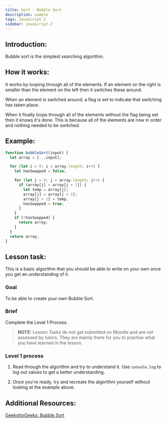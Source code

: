 ```yaml
---
title: Sort - Bubble Sort
description: sample
tags: JavaScript 2
sidebar: javascript-2
---
```


## Introduction:

Bubble sort is the simplest searching algorithm.

## How it works:

It works by looping through all of the elements. If an element on the right is smaller than the element on the left then it switches these around.

When an element is switched around, a flag is set to indicate that switching has taken place.

When it finally loops through all of the elements without the flag being set then it knows it's done. This is because all of the elements are now in order and nothing needed to be switched.

## Example:

```js
function bubbleSort(input) {
  let array = [...input];

  for (let i = 0; i < array.length; i++) {
    let hasSwapped = false;

    for (let j = 0; j < array.length; j++) {
      if (array[j] > array[j + 1]) {
        let temp = array[j];
        array[j] = array[j + 1];
        array[j + 1] = temp;
        hasSwapped = true;
      }
    }
    if (!hasSwapped) {
      return array;
    }
  }
  return array;
}
```

## Lesson task:

This is a basic algorithm that you should be able to write on your own once you get an understanding of it.

### Goal

To be able to create your own Bubble Sort.

### Brief

Complete the Level 1 Process.

> <b>NOTE:</b> Lesson Tasks do not get submitted on Moodle and are not assessed by tutors. They are mainly there for you to practise what you have learned in the lesson.

### Level 1 process

1. Read through the algorithm and try to understand it. Use `console.log` to log out values to get a better understanding.

2. Once you're ready, try and recreate the algorithm yourself without looking at the example above.

## Additional Resources:

[GeeksforGeeks: Bubble Sort](https://www.geeksforgeeks.org/bubble-sort/)
